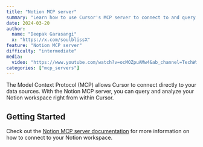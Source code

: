 ```yaml
---
title: "Notion MCP server"
summary: "Learn how to use Cursor's MCP server to connect to and query your Notion workspace directly from the editor"
date: 2024-03-20
author:
  name: "Deepak Garasangi"
  x: "https://x.com/soulblissX"
feature: "Notion MCP server"
difficulty: "intermediate"
media:
  video: "https://www.youtube.com/watch?v=ocMOZpuAMw4&ab_channel=TechWithTim"
categories: ["mcp_servers"]
---
```


The Model Context Protocol (MCP) allows Cursor to connect directly to your data sources. With the Notion MCP server, you can query and analyze your Notion workspace right from within Cursor.

## Getting Started

Check out the [Notion MCP server documentation](https://github.com/suekou/mcp-notion-server) for more information on how to connect to your Notion workspace.